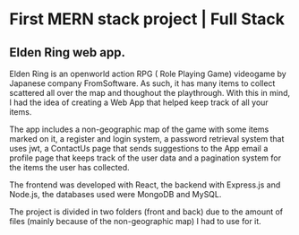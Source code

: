 # First MERN stack project | Full Stack

## Elden Ring web app.

Elden Ring is an openworld action RPG ( Role Playing Game) videogame by Japanese company FromSoftware. As such, it has many items to collect scattered all over the map and thoughout the playthrough. With this in mind, I had the idea of creating a Web App that helped keep track of all your items.

The app includes a non-geographic map of the game with some items marked on it, a register and login system, a password retrieval system that uses jwt, a ContactUs page that sends suggestions to the App email a profile page that keeps track of the user data and a pagination system for the items the user has collected.

The frontend was developed with React, the backend with Express.js and Node.js, the databases used were MongoDB and MySQL.

The project is divided in two folders (front and back) due to the amount of files (mainly because of the non-geographic map) I had to use for it.